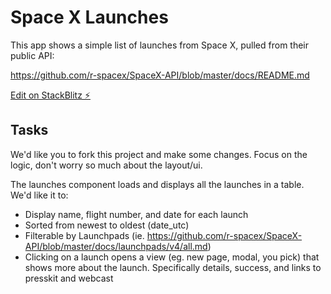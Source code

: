 # Space X Launches

This app shows a simple list of launches from Space X, pulled from their public API:

https://github.com/r-spacex/SpaceX-API/blob/master/docs/README.md

[Edit on StackBlitz ⚡️](https://stackblitz.com/edit/spacex-launches)

## Tasks

We'd like you to fork this project and make some changes. Focus on the logic, don't worry so much about the layout/ui.

The launches component loads and displays all the launches in a table. We'd like it to:

- Display name, flight number, and date for each launch
- Sorted from newest to oldest (date_utc)
- Filterable by Launchpads (ie. https://github.com/r-spacex/SpaceX-API/blob/master/docs/launchpads/v4/all.md)
- Clicking on a launch opens a view (eg. new page, modal, you pick) that shows more about the launch. Specifically details, success, and links to presskit and webcast
